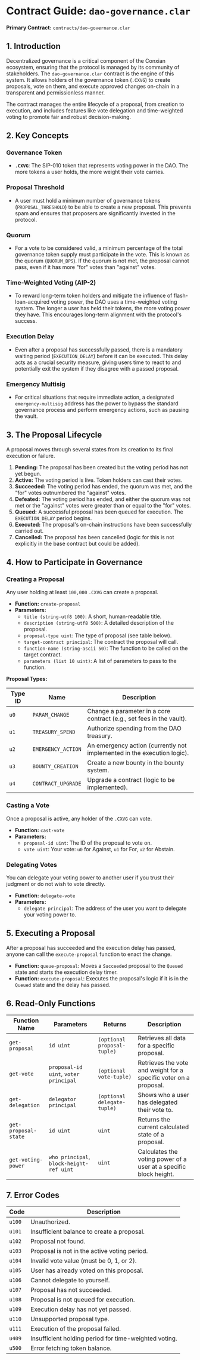 # Contract Guide: `dao-governance.clar`

**Primary Contract:** `contracts/dao-governance.clar`

## 1. Introduction

Decentralized governance is a critical component of the Conxian ecosystem, ensuring that the protocol is managed by its community of stakeholders. The `dao-governance.clar` contract is the engine of this system. It allows holders of the governance token (`.CXVG`) to create proposals, vote on them, and execute approved changes on-chain in a transparent and permissionless manner.

The contract manages the entire lifecycle of a proposal, from creation to execution, and includes features like vote delegation and time-weighted voting to promote fair and robust decision-making.

## 2. Key Concepts

### Governance Token

-   **`.CXVG`**: The SIP-010 token that represents voting power in the DAO. The more tokens a user holds, the more weight their vote carries.

### Proposal Threshold

-   A user must hold a minimum number of governance tokens (`PROPOSAL_THRESHOLD`) to be able to create a new proposal. This prevents spam and ensures that proposers are significantly invested in the protocol.

### Quorum

-   For a vote to be considered valid, a minimum percentage of the total governance token supply must participate in the vote. This is known as the quorum (`QUORUM_BPS`). If the quorum is not met, the proposal cannot pass, even if it has more "for" votes than "against" votes.

### Time-Weighted Voting (AIP-2)

-   To reward long-term token holders and mitigate the influence of flash-loan-acquired voting power, the DAO uses a time-weighted voting system. The longer a user has held their tokens, the more voting power they have. This encourages long-term alignment with the protocol's success.

### Execution Delay

-   Even after a proposal has successfully passed, there is a mandatory waiting period (`EXECUTION_DELAY`) before it can be executed. This delay acts as a crucial security measure, giving users time to react to and potentially exit the system if they disagree with a passed proposal.

### Emergency Multisig

-   For critical situations that require immediate action, a designated `emergency-multisig` address has the power to bypass the standard governance process and perform emergency actions, such as pausing the vault.

## 3. The Proposal Lifecycle

A proposal moves through several states from its creation to its final execution or failure.

1.  **Pending:** The proposal has been created but the voting period has not yet begun.
2.  **Active:** The voting period is live. Token holders can cast their votes.
3.  **Succeeded:** The voting period has ended, the quorum was met, and the "for" votes outnumbered the "against" votes.
4.  **Defeated:** The voting period has ended, and either the quorum was not met or the "against" votes were greater than or equal to the "for" votes.
5.  **Queued:** A successful proposal has been queued for execution. The `EXECUTION_DELAY` period begins.
6.  **Executed:** The proposal's on-chain instructions have been successfully carried out.
7.  **Cancelled:** The proposal has been cancelled (logic for this is not explicitly in the base contract but could be added).

## 4. How to Participate in Governance

### Creating a Proposal

Any user holding at least `100,000` `.CXVG` can create a proposal.

-   **Function:** `create-proposal`
-   **Parameters:**
    -   `title (string-utf8 100)`: A short, human-readable title.
    -   `description (string-utf8 500)`: A detailed description of the proposal.
    -   `proposal-type uint`: The type of proposal (see table below).
    -   `target-contract principal`: The contract the proposal will call.
    -   `function-name (string-ascii 50)`: The function to be called on the target contract.
    -   `parameters (list 10 uint)`: A list of parameters to pass to the function.

**Proposal Types:**

| Type ID | Name               | Description                                           |
| ------- | ------------------ | ----------------------------------------------------- |
| `u0`    | `PARAM_CHANGE`     | Change a parameter in a core contract (e.g., set fees in the vault). |
| `u1`    | `TREASURY_SPEND`   | Authorize spending from the DAO treasury.             |
| `u2`    | `EMERGENCY_ACTION` | An emergency action (currently not implemented in the execution logic). |
| `u3`    | `BOUNTY_CREATION`  | Create a new bounty in the bounty system.             |
| `u4`    | `CONTRACT_UPGRADE` | Upgrade a contract (logic to be implemented).         |

### Casting a Vote

Once a proposal is active, any holder of the `.CXVG` can vote.

-   **Function:** `cast-vote`
-   **Parameters:**
    -   `proposal-id uint`: The ID of the proposal to vote on.
    -   `vote uint`: Your vote: `u0` for Against, `u1` for For, `u2` for Abstain.

### Delegating Votes

You can delegate your voting power to another user if you trust their judgment or do not wish to vote directly.

-   **Function:** `delegate-vote`
-   **Parameters:**
    -   `delegate principal`: The address of the user you want to delegate your voting power to.

## 5. Executing a Proposal

After a proposal has succeeded and the execution delay has passed, anyone can call the `execute-proposal` function to enact the change.

-   **Function:** `queue-proposal`: Moves a `Succeeded` proposal to the `Queued` state and starts the execution delay timer.
-   **Function:** `execute-proposal`: Executes the proposal's logic if it is in the `Queued` state and the delay has passed.

## 6. Read-Only Functions

| Function Name       | Parameters                          | Returns                               | Description                                                     |
| ------------------- | ----------------------------------- | ------------------------------------- | --------------------------------------------------------------- |
| `get-proposal`      | `id uint`                           | `(optional proposal-tuple)`           | Retrieves all data for a specific proposal.                     |
| `get-vote`          | `proposal-id uint`, `voter principal` | `(optional vote-tuple)`               | Retrieves the vote and weight for a specific voter on a proposal. |
| `get-delegation`    | `delegator principal`               | `(optional delegate-tuple)`           | Shows who a user has delegated their vote to.                   |
| `get-proposal-state`| `id uint`                           | `uint`                                | Returns the current calculated state of a proposal.             |
| `get-voting-power`  | `who principal`, `block-height-ref uint` | `uint`                                | Calculates the voting power of a user at a specific block height. |

## 7. Error Codes

| Code   | Description                       |
| ------ | --------------------------------- |
| `u100` | Unauthorized.                     |
| `u101` | Insufficient balance to create a proposal. |
| `u102` | Proposal not found.               |
| `u103` | Proposal is not in the active voting period. |
| `u104` | Invalid vote value (must be 0, 1, or 2). |
| `u105` | User has already voted on this proposal. |
| `u106` | Cannot delegate to yourself.      |
| `u107` | Proposal has not succeeded.       |
| `u108` | Proposal is not queued for execution. |
| `u109` | Execution delay has not yet passed. |
| `u110` | Unsupported proposal type.        |
| `u111` | Execution of the proposal failed. |
| `u409` | Insufficient holding period for time-weighted voting. |
| `u500` | Error fetching token balance.     |
